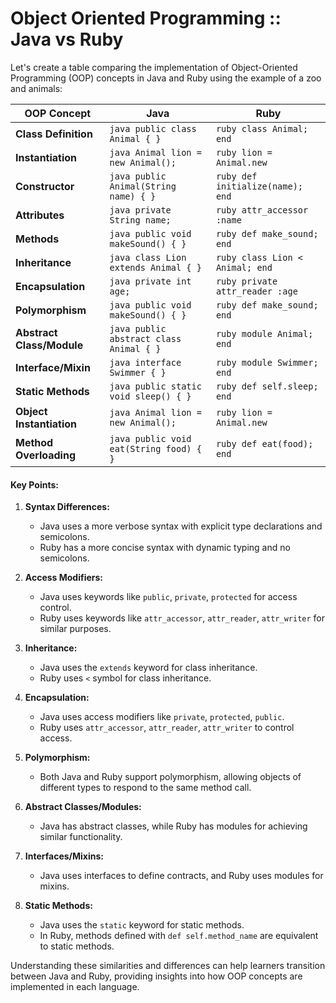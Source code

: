 # Object Oriented Programming :: Java vs Ruby

Let's create a table comparing the implementation of Object-Oriented Programming (OOP) concepts in Java and Ruby using the example of a zoo and animals:

| OOP Concept                  | Java                                      | Ruby                                       |
| ---------------------------- | ----------------------------------------- | ------------------------------------------- |
| **Class Definition**         | ```java public class Animal { } ```        | ```ruby class Animal; end ```               |
| **Instantiation**            | ```java Animal lion = new Animal(); ```    | ```ruby lion = Animal.new ```               |
| **Constructor**              | ```java public Animal(String name) { } ``` | ```ruby def initialize(name); end ```      |
| **Attributes**               | ```java private String name; ```           | ```ruby attr_accessor :name ```             |
| **Methods**                  | ```java public void makeSound() { } ```   | ```ruby def make_sound; end ```             |
| **Inheritance**              | ```java class Lion extends Animal { }```   | ```ruby class Lion < Animal; end ```       |
| **Encapsulation**            | ```java private int age; ```               | ```ruby private attr_reader :age ```       |
| **Polymorphism**             | ```java public void makeSound() { } ```   | ```ruby def make_sound; end ```             |
| **Abstract Class/Module**    | ```java public abstract class Animal { }``` | ```ruby module Animal; end ```             |
| **Interface/Mixin**          | ```java interface Swimmer { } ```         | ```ruby module Swimmer; end ```            |
| **Static Methods**           | ```java public static void sleep() { } ``` | ```ruby def self.sleep; end ```            |
| **Object Instantiation**     | ```java Animal lion = new Animal(); ```   | ```ruby lion = Animal.new ```               |
| **Method Overloading**       | ```java public void eat(String food) { }``` | ```ruby def eat(food); end ```             |

#### Key Points:

1. **Syntax Differences:**
   - Java uses a more verbose syntax with explicit type declarations and semicolons.
   - Ruby has a more concise syntax with dynamic typing and no semicolons.

2. **Access Modifiers:**
   - Java uses keywords like `public`, `private`, `protected` for access control.
   - Ruby uses keywords like `attr_accessor`, `attr_reader`, `attr_writer` for similar purposes.

3. **Inheritance:**
   - Java uses the `extends` keyword for class inheritance.
   - Ruby uses `<` symbol for class inheritance.

4. **Encapsulation:**
   - Java uses access modifiers like `private`, `protected`, `public`.
   - Ruby uses `attr_accessor`, `attr_reader`, `attr_writer` to control access.

5. **Polymorphism:**
   - Both Java and Ruby support polymorphism, allowing objects of different types to respond to the same method call.

6. **Abstract Classes/Modules:**
   - Java has abstract classes, while Ruby has modules for achieving similar functionality.

7. **Interfaces/Mixins:**
   - Java uses interfaces to define contracts, and Ruby uses modules for mixins.

8. **Static Methods:**
   - Java uses the `static` keyword for static methods.
   - In Ruby, methods defined with `def self.method_name` are equivalent to static methods.

Understanding these similarities and differences can help learners transition between Java and Ruby, providing insights into how OOP concepts are implemented in each language.

